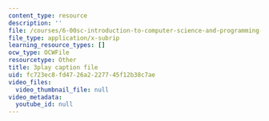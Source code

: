 ```yaml
---
content_type: resource
description: ''
file: /courses/6-00sc-introduction-to-computer-science-and-programming-spring-2011/fc723ec8fd4726a2227745f12b38c7ae_A2WFReES8CY.srt
file_type: application/x-subrip
learning_resource_types: []
ocw_type: OCWFile
resourcetype: Other
title: 3play caption file
uid: fc723ec8-fd47-26a2-2277-45f12b38c7ae
video_files:
  video_thumbnail_file: null
video_metadata:
  youtube_id: null
---
```

